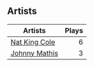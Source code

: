 ## Artists
Artists | Plays 
----- | -----: 
[Nat King Cole](/artists/nat-king-cole-3428) | 6
[Johnny Mathis](/artists/johnny-mathis-14581) | 3

